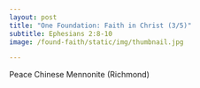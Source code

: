 ```yaml
---
layout: post
title: "One Foundation: Faith in Christ (3/5)"
subtitle: Ephesians 2:8-10
image: /found-faith/static/img/thumbnail.jpg

---
```

Peace Chinese Mennonite (Richmond)
